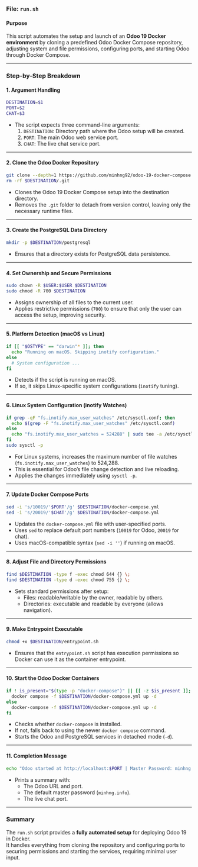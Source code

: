 ### **File:** `run.sh`

#### **Purpose**
This script automates the setup and launch of an **Odoo 19 Docker environment** by cloning a predefined Odoo Docker Compose repository, adjusting system and file permissions, configuring ports, and starting Odoo through Docker Compose.

---

### **Step-by-Step Breakdown**

#### 1. **Argument Handling**
```bash
DESTINATION=$1
PORT=$2
CHAT=$3
```
- The script expects three command-line arguments:
  1. `DESTINATION`: Directory path where the Odoo setup will be created.
  2. `PORT`: The main Odoo web service port.
  3. `CHAT`: The live chat service port.

---

#### 2. **Clone the Odoo Docker Repository**
```bash
git clone --depth=1 https://github.com/minhng92/odoo-19-docker-compose $DESTINATION
rm -rf $DESTINATION/.git
```
- Clones the Odoo 19 Docker Compose setup into the destination directory.
- Removes the `.git` folder to detach from version control, leaving only the necessary runtime files.

---

#### 3. **Create the PostgreSQL Data Directory**
```bash
mkdir -p $DESTINATION/postgresql
```
- Ensures that a directory exists for PostgreSQL data persistence.

---

#### 4. **Set Ownership and Secure Permissions**
```bash
sudo chown -R $USER:$USER $DESTINATION
sudo chmod -R 700 $DESTINATION
```
- Assigns ownership of all files to the current user.
- Applies restrictive permissions (`700`) to ensure that only the user can access the setup, improving security.

---

#### 5. **Platform Detection (macOS vs Linux)**
```bash
if [[ "$OSTYPE" == "darwin"* ]]; then
  echo "Running on macOS. Skipping inotify configuration."
else
  # System configuration ...
fi
```
- Detects if the script is running on macOS.
- If so, it skips Linux-specific system configurations (`inotify` tuning).

---

#### 6. **Linux System Configuration (inotify Watches)**
```bash
if grep -qF "fs.inotify.max_user_watches" /etc/sysctl.conf; then
  echo $(grep -F "fs.inotify.max_user_watches" /etc/sysctl.conf)
else
  echo "fs.inotify.max_user_watches = 524288" | sudo tee -a /etc/sysctl.conf
fi
sudo sysctl -p
```
- For Linux systems, increases the maximum number of file watches (`fs.inotify.max_user_watches`) to 524,288.
- This is essential for Odoo’s file change detection and live reloading.
- Applies the changes immediately using `sysctl -p`.

---

#### 7. **Update Docker Compose Ports**
```bash
sed -i 's/10019/'$PORT'/g' $DESTINATION/docker-compose.yml
sed -i 's/20019/'$CHAT'/g' $DESTINATION/docker-compose.yml
```
- Updates the `docker-compose.yml` file with user-specified ports.
- Uses `sed` to replace default port numbers (`10019` for Odoo, `20019` for chat).
- Uses macOS-compatible syntax (`sed -i ''`) if running on macOS.

---

#### 8. **Adjust File and Directory Permissions**
```bash
find $DESTINATION -type f -exec chmod 644 {} \;
find $DESTINATION -type d -exec chmod 755 {} \;
```
- Sets standard permissions after setup:
  - Files: readable/writable by the owner, readable by others.
  - Directories: executable and readable by everyone (allows navigation).

---

#### 9. **Make Entrypoint Executable**
```bash
chmod +x $DESTINATION/entrypoint.sh
```
- Ensures that the `entrypoint.sh` script has execution permissions so Docker can use it as the container entrypoint.

---

#### 10. **Start the Odoo Docker Containers**
```bash
if ! is_present="$(type -p "docker-compose")" || [[ -z $is_present ]]; then
  docker compose -f $DESTINATION/docker-compose.yml up -d
else
  docker-compose -f $DESTINATION/docker-compose.yml up -d
fi
```
- Checks whether `docker-compose` is installed.
- If not, falls back to using the newer `docker compose` command.
- Starts the Odoo and PostgreSQL services in detached mode (`-d`).

---

#### 11. **Completion Message**
```bash
echo "Odoo started at http://localhost:$PORT | Master Password: minhng.info | Live chat port: $CHAT"
```
- Prints a summary with:
  - The Odoo URL and port.
  - The default master password (`minhng.info`).
  - The live chat port.

---

### **Summary**
The `run.sh` script provides a **fully automated setup** for deploying Odoo 19 in Docker.  
It handles everything from cloning the repository and configuring ports to securing permissions and starting the services, requiring minimal user input.
```